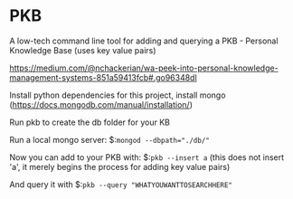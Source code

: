 # PKB
A low-tech command line tool for adding and querying a PKB - Personal Knowledge Base (uses key value pairs)

https://medium.com/@nchackerian/wa-peek-into-personal-knowledge-management-systems-851a59413fcb#.go96348dl

Install python dependencies for this project, install mongo (https://docs.mongodb.com/manual/installation/) 

Run pkb to create the db folder for your KB

Run a local mongo server: $:`mongod --dbpath="./db/"`

Now you can add to your PKB with:
$:`pkb --insert a` (this does not insert 'a', it merely begins the process for adding key value pairs)

And query it with
$:`pkb --query "WHATYOUWANTTOSEARCHHERE"`
